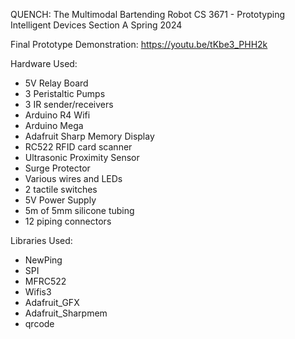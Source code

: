 QUENCH: The Multimodal Bartending Robot
CS 3671 - Prototyping Intelligent Devices Section A Spring 2024

Final Prototype Demonstration: https://youtu.be/tKbe3_PHH2k

Hardware Used:
- 5V Relay Board
- 3 Peristaltic Pumps
- 3 IR sender/receivers
- Arduino R4 Wifi
- Arduino Mega
- Adafruit Sharp Memory Display
- RC522 RFID card scanner
- Ultrasonic Proximity Sensor
- Surge Protector
- Various wires and LEDs
- 2 tactile switches
- 5V Power Supply
- 5m of 5mm silicone tubing
- 12 piping connectors

Libraries Used:
- NewPing
- SPI
- MFRC522
- Wifis3
- Adafruit_GFX
- Adafruit_Sharpmem
- qrcode

